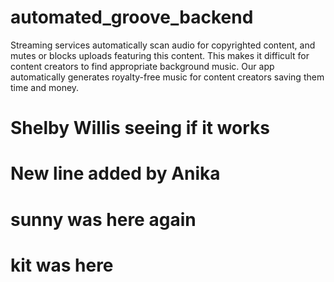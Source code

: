 # automated_groove_backend
Streaming services automatically scan audio for copyrighted content, and mutes or blocks uploads featuring this content. This makes it difficult for content creators to find appropriate background music. Our app automatically generates royalty-free music for content creators saving them time and money. 

# Shelby Willis seeing if it works
# New line added by Anika
# sunny was here again
# kit was here
